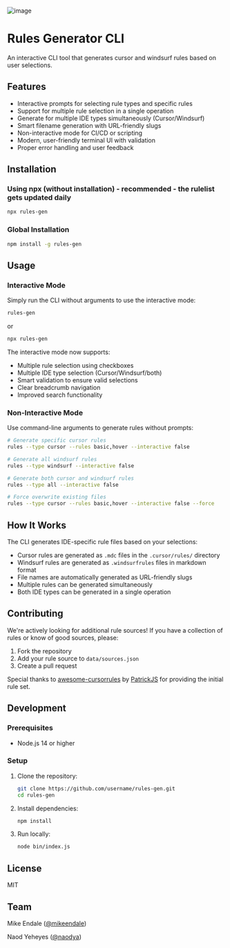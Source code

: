 ![image](https://github.com/user-attachments/assets/7f9d3102-3ab7-4d3f-b4f9-2b019830bd1f)


# Rules Generator CLI

An interactive CLI tool that generates cursor and windsurf rules based on user selections. 

## Features

- Interactive prompts for selecting rule types and specific rules
- Support for multiple rule selection in a single operation
- Generate for multiple IDE types simultaneously (Cursor/Windsurf)
- Smart filename generation with URL-friendly slugs
- Non-interactive mode for CI/CD or scripting
- Modern, user-friendly terminal UI with validation
- Proper error handling and user feedback

## Installation

### Using npx (without installation) - recommended - the rulelist gets updated daily

```bash
npx rules-gen
```

### Global Installation

```bash
npm install -g rules-gen
```

## Usage

### Interactive Mode

Simply run the CLI without arguments to use the interactive mode:

```bash
rules-gen
```

or

```bash
npx rules-gen
```

The interactive mode now supports:
- Multiple rule selection using checkboxes
- Multiple IDE type selection (Cursor/Windsurf/both)
- Smart validation to ensure valid selections
- Clear breadcrumb navigation
- Improved search functionality

### Non-Interactive Mode

Use command-line arguments to generate rules without prompts:

```bash
# Generate specific cursor rules
rules --type cursor --rules basic,hover --interactive false

# Generate all windsurf rules
rules --type windsurf --interactive false

# Generate both cursor and windsurf rules
rules --type all --interactive false

# Force overwrite existing files
rules --type cursor --rules basic,hover --interactive false --force
```

## How It Works

The CLI generates IDE-specific rule files based on your selections:

- Cursor rules are generated as `.mdc` files in the `.cursor/rules/` directory
- Windsurf rules are generated as `.windsurfrules` files in markdown format
- File names are automatically generated as URL-friendly slugs
- Multiple rules can be generated simultaneously
- Both IDE types can be generated in a single operation

## Contributing

We're actively looking for additional rule sources! If you have a collection of rules or know of good sources, please:

1. Fork the repository
2. Add your rule source to `data/sources.json`
3. Create a pull request

Special thanks to [awesome-cursorrules](https://github.com/PatrickJS/awesome-cursorrules) by [PatrickJS](https://github.com/PatrickJS) for providing the initial rule set.

## Development

### Prerequisites

- Node.js 14 or higher

### Setup

1. Clone the repository:
   ```bash
   git clone https://github.com/username/rules-gen.git
   cd rules-gen
   ```

2. Install dependencies:
   ```bash
   npm install
   ```

3. Run locally:
   ```bash
   node bin/index.js
   ```

## License

MIT

## Team

Mike Endale ([@mikeendale](https://x.com/mikeendale))

Naod Yeheyes ([@naodya](https://x.com/naodya))
